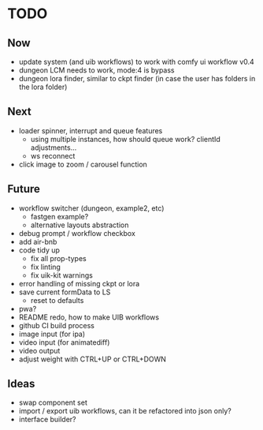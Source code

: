 # TODO

## Now

- update system (and uib workflows) to work with comfy ui workflow v0.4
- dungeon LCM needs to work, mode:4 is bypass
- dungeon lora finder, similar to ckpt finder (in case the user has folders in the lora folder)

## Next

- loader spinner, interrupt and queue features
  - using multiple instances, how should queue work? clientId adjustments...
  - ws reconnect
- click image to zoom / carousel function

## Future

- workflow switcher (dungeon, example2, etc)
  - fastgen example?
  - alternative layouts abstraction
- debug prompt / workflow checkbox
- add air-bnb
- code tidy up
  - fix all prop-types
  - fix linting
  - fix uik-kit warnings
- error handling of missing ckpt or lora
- save current formData to LS
  - reset to defaults
- pwa?
- README redo, how to make UIB workflows
- github CI build process
- image input (for ipa)
- video input (for animatediff)
- video output
- adjust weight with CTRL+UP or CTRL+DOWN

## Ideas

- swap component set
- import / export uib workflows, can it be refactored into json only?
- interface builder?
